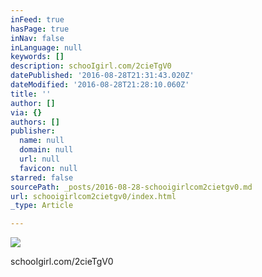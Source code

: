 ```yaml
---
inFeed: true
hasPage: true
inNav: false
inLanguage: null
keywords: []
description: schooIgirl.com/2cieTgV0
datePublished: '2016-08-28T21:31:43.020Z'
dateModified: '2016-08-28T21:28:10.060Z'
title: ''
author: []
via: {}
authors: []
publisher:
  name: null
  domain: null
  url: null
  favicon: null
starred: false
sourcePath: _posts/2016-08-28-schooigirlcom2cietgv0.md
url: schooigirlcom2cietgv0/index.html
_type: Article

---
```

![](https://the-grid-user-content.s3-us-west-2.amazonaws.com/b92162a7-12ec-4731-b03e-dd6916579c05.jpg)

schooIgirl.com/2cieTgV0